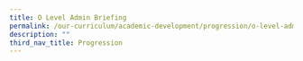 ```yaml
---
title: O Level Admin Briefing
permalink: /our-curriculum/academic-development/progression/o-level-admin-briefing
description: ""
third_nav_title: Progression
---
```

